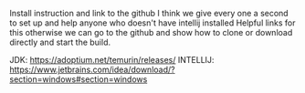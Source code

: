 Install instruction and link to the github I think we give every one a second to set up and help anyone who doesn't have intellij installed 
Helpful links for this otherwise we can go to the github and show how to clone or download directly and start the build.

JDK: https://adoptium.net/temurin/releases/
INTELLIJ: https://www.jetbrains.com/idea/download/?section=windows#section=windows
